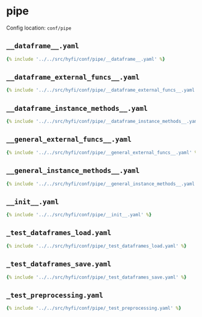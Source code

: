 # pipe

Config location: `conf/pipe`

## `__dataframe__.yaml`

```yaml
{% include '../../src/hyfi/conf/pipe/__dataframe__.yaml' %}
```

## `__dataframe_external_funcs__.yaml`

```yaml
{% include '../../src/hyfi/conf/pipe/__dataframe_external_funcs__.yaml' %}
```

## `__dataframe_instance_methods__.yaml`

```yaml
{% include '../../src/hyfi/conf/pipe/__dataframe_instance_methods__.yaml' %}
```

## `__general_external_funcs__.yaml`

```yaml
{% include '../../src/hyfi/conf/pipe/__general_external_funcs__.yaml' %}
```

## `__general_instance_methods__.yaml`

```yaml
{% include '../../src/hyfi/conf/pipe/__general_instance_methods__.yaml' %}
```

## `__init__.yaml`

```yaml
{% include '../../src/hyfi/conf/pipe/__init__.yaml' %}
```

## `_test_dataframes_load.yaml`

```yaml
{% include '../../src/hyfi/conf/pipe/_test_dataframes_load.yaml' %}
```

## `_test_dataframes_save.yaml`

```yaml
{% include '../../src/hyfi/conf/pipe/_test_dataframes_save.yaml' %}
```

## `_test_preprocessing.yaml`

```yaml
{% include '../../src/hyfi/conf/pipe/_test_preprocessing.yaml' %}
```


